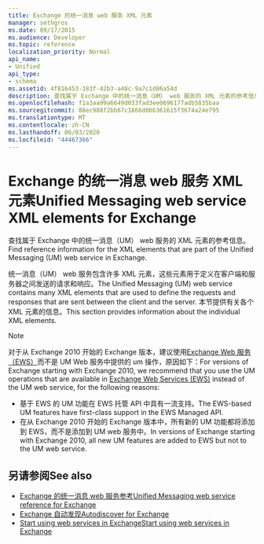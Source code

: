 ```yaml
---
title: Exchange 的统一消息 web 服务 XML 元素
manager: sethgros
ms.date: 09/17/2015
ms.audience: Developer
ms.topic: reference
localization_priority: Normal
api_name:
- Unified
api_type:
- schema
ms.assetid: 4f816453-383f-42b3-a48c-9a7c1d86a54d
description: 查找属于 Exchange 中的统一消息（UM） web 服务的 XML 元素的参考信息。
ms.openlocfilehash: f1a3aa99a6649d033fad3ee0696177adb5835baa
ms.sourcegitcommit: 88ec988f2bb67c1866d06b361615f3674a24e795
ms.translationtype: MT
ms.contentlocale: zh-CN
ms.lasthandoff: 06/03/2020
ms.locfileid: "44467366"
---
```

# <a name="unified-messaging-web-service-xml-elements-for-exchange"></a><span data-ttu-id="0a1f9-103">Exchange 的统一消息 web 服务 XML 元素</span><span class="sxs-lookup"><span data-stu-id="0a1f9-103">Unified Messaging web service XML elements for Exchange</span></span>

<span data-ttu-id="0a1f9-104">查找属于 Exchange 中的统一消息（UM） web 服务的 XML 元素的参考信息。</span><span class="sxs-lookup"><span data-stu-id="0a1f9-104">Find reference information for the XML elements that are part of the Unified Messaging (UM) web service in Exchange.</span></span>
  
<span data-ttu-id="0a1f9-105">统一消息（UM） web 服务包含许多 XML 元素，这些元素用于定义在客户端和服务器之间发送的请求和响应。</span><span class="sxs-lookup"><span data-stu-id="0a1f9-105">The Unified Messaging (UM) web service contains many XML elements that are used to define the requests and responses that are sent between the client and the server.</span></span> <span data-ttu-id="0a1f9-106">本节提供有关各个 XML 元素的信息。</span><span class="sxs-lookup"><span data-stu-id="0a1f9-106">This section provides information about the individual XML elements.</span></span>
  
> [!NOTE]
> <span data-ttu-id="0a1f9-107">对于从 Exchange 2010 开始的 Exchange 版本，建议使用[Exchange Web 服务（EWS）](https://msdn.microsoft.com/library/60285497-0c4e-4e51-84e1-34dd6d89a5d8%28Office.15%29.aspx)而不是 UM Web 服务中提供的 um 操作，原因如下：</span><span class="sxs-lookup"><span data-stu-id="0a1f9-107">For versions of Exchange starting with Exchange 2010, we recommend that you use the UM operations that are available in [Exchange Web Services (EWS)](https://msdn.microsoft.com/library/60285497-0c4e-4e51-84e1-34dd6d89a5d8%28Office.15%29.aspx) instead of the UM web service, for the following reasons:</span></span> 
> - <span data-ttu-id="0a1f9-108">基于 EWS 的 UM 功能在 EWS 托管 API 中具有一流支持。</span><span class="sxs-lookup"><span data-stu-id="0a1f9-108">The EWS-based UM features have first-class support in the EWS Managed API.</span></span> 
> - <span data-ttu-id="0a1f9-109">在从 Exchange 2010 开始的 Exchange 版本中，所有新的 UM 功能都将添加到 EWS，而不是添加到 UM web 服务中。</span><span class="sxs-lookup"><span data-stu-id="0a1f9-109">In versions of Exchange starting with Exchange 2010, all new UM features are added to EWS but not to the UM web service.</span></span> 
  
## <a name="see-also"></a><span data-ttu-id="0a1f9-110">另请参阅</span><span class="sxs-lookup"><span data-stu-id="0a1f9-110">See also</span></span>

- [<span data-ttu-id="0a1f9-111">Exchange 的统一消息 web 服务参考</span><span class="sxs-lookup"><span data-stu-id="0a1f9-111">Unified Messaging web service reference for Exchange</span></span>](unified-messaging-web-service-reference-for-exchange.md)
- [<span data-ttu-id="0a1f9-112">Exchange 自动发现</span><span class="sxs-lookup"><span data-stu-id="0a1f9-112">Autodiscover for Exchange</span></span>](../exchange-web-services/autodiscover-for-exchange.md)
- [<span data-ttu-id="0a1f9-113">Start using web services in Exchange</span><span class="sxs-lookup"><span data-stu-id="0a1f9-113">Start using web services in Exchange</span></span>](../exchange-web-services/start-using-web-services-in-exchange.md)
    

